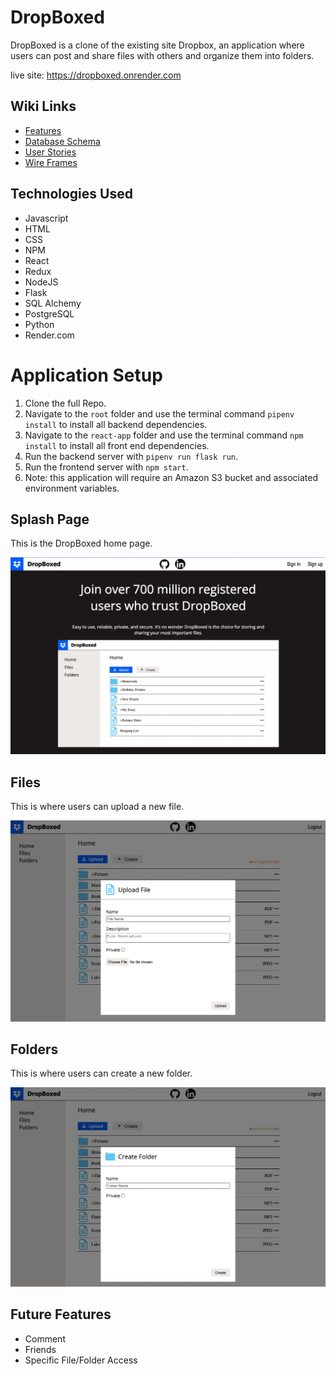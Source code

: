 # DropBoxed

DropBoxed is a clone of the existing site Dropbox, an application where users can post and share files with others and organize them into folders.

live site: https://dropboxed.onrender.com


## Wiki Links

- [Features](https://github.com/aselk1/DropBoxed/wiki/MVP-Features)
- [Database Schema](https://github.com/aselk1/DropBoxed/wiki/DB-Schema)
- [User Stories](https://github.com/aselk1/DropBoxed/wiki/User-Stories)
- [Wire Frames](https://github.com/aselk1/DropBoxed/wiki/Wire-Frames)

## Technologies Used

- Javascript
- HTML
- CSS
- NPM
- React
- Redux
- NodeJS
- Flask
- SQL Alchemy
- PostgreSQL
- Python
- Render.com



# Application Setup

 1. Clone the full Repo.
 2. Navigate to the ```root``` folder and use the terminal command ```pipenv install``` to install all backend dependencies.
 3. Navigate to the ```react-app``` folder and use the terminal command ```npm install``` to install all front end dependencies.
 4. Run the backend server with ```pipenv run flask run```.
 5. Run the frontend server with ```npm start```.
 6. Note: this application will require an Amazon S3 bucket and associated environment variables.



## Splash Page

This is the DropBoxed home page.

![image](https://github.com/aselk1/DropBoxed/blob/main/pics/ReadMe/splash.png)

## Files

This is where users can upload a new file.

![image](https://github.com/aselk1/DropBoxed/blob/main/pics/ReadMe/fileupload.png)

## Folders

This is where users can create a new folder.

![image](https://github.com/aselk1/DropBoxed/blob/main/pics/ReadMe/foldercreate.png)


## Future Features
- Comment
- Friends
- Specific File/Folder Access
